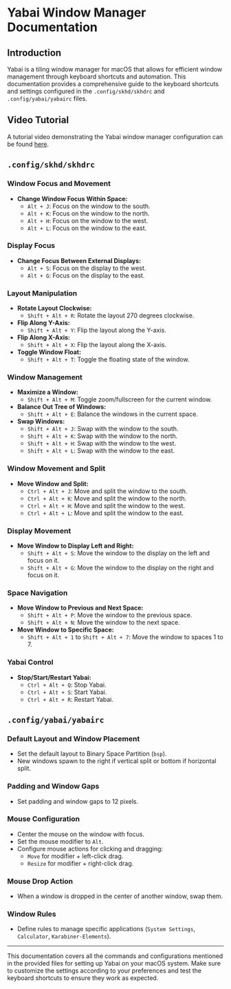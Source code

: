 # Yabai Window Manager Documentation

## Introduction

Yabai is a tiling window manager for macOS that allows for efficient window management through keyboard shortcuts and automation. This documentation provides a comprehensive guide to the keyboard shortcuts and settings configured in the `.config/skhd/skhdrc` and `.config/yabai/yabairc` files.

## Video Tutorial

A tutorial video demonstrating the Yabai window manager configuration can be found [here](https://youtu.be/k94qImbFKWE?feature=shared).

## `.config/skhd/skhdrc`

### Window Focus and Movement

- **Change Window Focus Within Space:**
  - `Alt + J`: Focus on the window to the south.
  - `Alt + K`: Focus on the window to the north.
  - `Alt + H`: Focus on the window to the west.
  - `Alt + L`: Focus on the window to the east.

### Display Focus

- **Change Focus Between External Displays:**
  - `Alt + S`: Focus on the display to the west.
  - `Alt + G`: Focus on the display to the east.

### Layout Manipulation

- **Rotate Layout Clockwise:**
  - `Shift + Alt + R`: Rotate the layout 270 degrees clockwise.
- **Flip Along Y-Axis:**
  - `Shift + Alt + Y`: Flip the layout along the Y-axis.
- **Flip Along X-Axis:**
  - `Shift + Alt + X`: Flip the layout along the X-axis.
- **Toggle Window Float:**
  - `Shift + Alt + T`: Toggle the floating state of the window.

### Window Management

- **Maximize a Window:**
  - `Shift + Alt + M`: Toggle zoom/fullscreen for the current window.
- **Balance Out Tree of Windows:**
  - `Shift + Alt + E`: Balance the windows in the current space.
- **Swap Windows:**
  - `Shift + Alt + J`: Swap with the window to the south.
  - `Shift + Alt + K`: Swap with the window to the north.
  - `Shift + Alt + H`: Swap with the window to the west.
  - `Shift + Alt + L`: Swap with the window to the east.

### Window Movement and Split

- **Move Window and Split:**
  - `Ctrl + Alt + J`: Move and split the window to the south.
  - `Ctrl + Alt + K`: Move and split the window to the north.
  - `Ctrl + Alt + H`: Move and split the window to the west.
  - `Ctrl + Alt + L`: Move and split the window to the east.

### Display Movement

- **Move Window to Display Left and Right:**
  - `Shift + Alt + S`: Move the window to the display on the left and focus on it.
  - `Shift + Alt + G`: Move the window to the display on the right and focus on it.

### Space Navigation

- **Move Window to Previous and Next Space:**
  - `Shift + Alt + P`: Move the window to the previous space.
  - `Shift + Alt + N`: Move the window to the next space.
- **Move Window to Specific Space:**
  - `Shift + Alt + 1` to `Shift + Alt + 7`: Move the window to spaces 1 to 7.

### Yabai Control

- **Stop/Start/Restart Yabai:**
  - `Ctrl + Alt + Q`: Stop Yabai.
  - `Ctrl + Alt + S`: Start Yabai.
  - `Ctrl + Alt + R`: Restart Yabai.

## `.config/yabai/yabairc`

### Default Layout and Window Placement

- Set the default layout to Binary Space Partition (`bsp`).
- New windows spawn to the right if vertical split or bottom if horizontal split.

### Padding and Window Gaps

- Set padding and window gaps to 12 pixels.

### Mouse Configuration

- Center the mouse on the window with focus.
- Set the mouse modifier to `Alt`.
- Configure mouse actions for clicking and dragging:
  - `Move` for modifier + left-click drag.
  - `Resize` for modifier + right-click drag.

### Mouse Drop Action

- When a window is dropped in the center of another window, swap them.

### Window Rules

- Define rules to manage specific applications (`System Settings`, `Calculator`, `Karabiner-Elements`).

---

This documentation covers all the commands and configurations mentioned in the provided files for setting up Yabai on your macOS system. Make sure to customize the settings according to your preferences and test the keyboard shortcuts to ensure they work as expected.